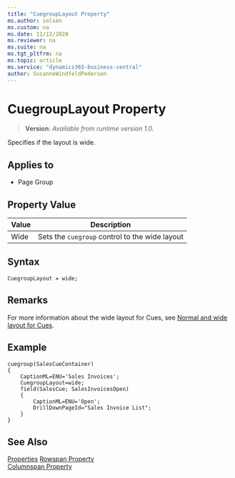 ```yaml
---
title: "CuegroupLayout Property"
ms.author: solsen
ms.custom: na
ms.date: 11/12/2020
ms.reviewer: na
ms.suite: na
ms.tgt_pltfrm: na
ms.topic: article
ms.service: "dynamics365-business-central"
author: SusanneWindfeldPedersen
---
```

[//]: # (START>DO_NOT_EDIT)
[//]: # (IMPORTANT:Do not edit any of the content between here and the END>DO_NOT_EDIT.)
[//]: # (Any modifications should be made in the .xml files in the ModernDev repo.)
# CuegroupLayout Property
> **Version**: _Available from runtime version 1.0._

Specifies if the layout is wide.

## Applies to
-   Page Group

## Property Value

|Value|Description|
|-----------|---------------------------------------|
|Wide|Sets the `cuegroup` control to the wide layout|
[//]: # (IMPORTANT: END>DO_NOT_EDIT)
## Syntax

```AL
CuegroupLayout = wide;
```
  
## Remarks  
For more information about the wide layout for Cues, see [Normal and wide layout for Cues](../devenv-cues-action-tiles.md#CueWideLayout).

## Example

```AL
cuegroup(SalesCueContainer)
{
    CaptionML=ENU='Sales Invoices';
    CuegroupLayout=wide;
    field(SalesCue; SalesInvoicesOpen)
    {
        CaptionML=ENU='Open';
        DrillDownPageId="Sales Invoice List";
    }
} 
```
  
## See Also

[Properties](devenv-properties.md)
[Rowspan Property](devenv-rowspan-property.md)  
[Columnspan Property](devenv-columnspan-property.md)